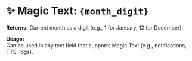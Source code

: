 # ✨ Magic Text: `{month_digit}`

**Returns:** Current month as a digit (e.g., 1 for January, 12 for December).

**Usage:**  
Can be used in any text field that supports Magic Text (e.g., notifications, TTS, logs).
